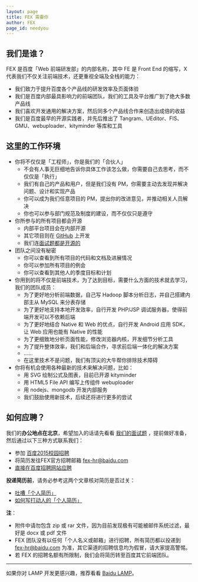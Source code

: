 ```yaml
---
layout: page
title: FEX 需要你
author: FEX
page_id: needyou
---
```



## 我们是谁？

FEX 是百度「Web 前端研发部」的内部名称，其中 FE 是 Front End 的缩写，X 代表我们不仅关注前端技术，还更重视全端及全栈的能力：

* 我们致力于提升百度各个产品线的研发效率及页面体验
* 我们是百度内部最具影响力的前端团队，我们的工具及平台推广到了绝大多数产品线
* 我们喜欢开发通用的解决方案，然后同多个产品线合作来创造出成倍的收益
* 我们是百度最早的开源实践者，并先后推出了 Tangram、UEditor、FIS、GMU、webuploader、kityminder 等库和工具

## 这里的工作环境

* 你将不仅仅是「工程师」，你是我们的「合伙人」
    * 不会有人事无巨细地告诉你具体工作该怎么做，你需要自己去思考，而不仅仅是「执行」
    * 我们有自己的产品和用户，但是我们没有 PM，你需要主动去发现并解决问题、设计和实现产品
    * 你可以成为我们任意项目的 PM，提出你的改进意见，并推动相关人员解决
    * 你也可以参与部门规范及制度的建设，而不仅仅只是遵守
* 你所参与的所有项目都会开源
    * 内部平台项目会在内部开源
    * 其它项目则在 [GitHub](https://github.com/fex-team) 上开发
    * 我们连[面试题都是开源的](https://github.com/fex-team/interview-questions)
* 团队之间没有秘密
    * 你可以查看到所有项目的代码和文档及进展情况
    * 你可以参加所有项目的例会
    * 你可以查看到其他人的季度目标和计划
* 你用到的将不仅是前端技术，为了达到目标，需要什么方面的技术就去学习，我们的团队成员：
    * 为了更好地分析前端数据，自己写 Hadoop 脚本分析日志，并自己搭建内部主从 MySQL 来分表存储
    * 为了更好地支持本地开发效率，自行开发 PHP/JSP 调试服务器，使得前端开发可以不依赖后端
    * 为了更好地结合 Native 和 Web 的优点，自行开发 Android 应用 SDK，让 Web 应用也能有 Native 的性能
    * 为了更细致地分析页面性能，修改浏览器内核，开发细节分析工具
    * 为了提升整体效率，我们和后端合作，寻求前后端一体化的解决方案
    * ……
    * 在这里技术不是问题，我们有顶尖的大牛帮你排除技术障碍
* 你将有机会使用各种最新的技术来解决问题，比如：
    * 用 SVG 绘制公式及图表，目前已开源 kityminder
    * 用 HTML5 File API 编写上传组件 webuploader
    * 用 nodejs、mongodb 开发内部服务
    * 我们鼓励使用新技术，后续还将进行更多的尝试

## 如何应聘？

我们的**办公地点在北京**，希望加入的话请先看看 [我们的面试题](https://github.com/fex-team/interview-questions) ，提前做好准备，然后通过以下三种方式联系我们：

* 参加 [百度2015校园招聘](http://talent.baidu.com/component1000/corp/baidu/html/intro.html)  
* 将简历发往FEX官方招聘邮箱 fex-hr@baidu.com  
* [直接在百度招聘网站应聘](http://talent.baidu.com/baidu/web/templet1000/index/corpwebPosition1000baidu!getOnePosition?postIdEnc=A97136BCED825E920B861EE66D2667D5&brandCode=1&recruitType=2&lanType=1&operational=6637AA56FA08745E71A74EA6AC68D5FFF28F462DA4C19FB3FABC8882DE74DA1C0FDB6AEAC9F8C487108CCBE39D45983B54F375AA1CAE83E6A21F36A7DBB429FDA1AA45697C458F4EC32CB3FD0222CB1A46C255CE668A4B17A6120528F71D262D9DA54BED694EB82016BAC2EF17C11A481C8FE41D11E20AFFA9511543837DA597ADA993F4A79495C679D35888897C39FD21D98BCC2FE67575CAED499E9C86325CC3D44DA1C73F4DA945C7FA90CE9460F2)  

**投递简历前**，请务必参考这两个文章核对简历是否过关：

- [吐嘈「个人简历」](http://mp.weixin.qq.com/s?__biz=MzA5NDY0ODkxNA==&mid=200168752&idx=1&sn=348edc7956f1ac9652aa2523b902bef5&scene=4)
- [如何写打动人的「个人简历」](http://mp.weixin.qq.com/s?__biz=MzA5NDY0ODkxNA==&mid=200173772&idx=1&sn=895a5c66548c1b4a72153b2217350ca1&scene=4)

**注**：

- 附件中请勿包含 zip 或 rar 文件，因为目前发现极有可能被邮件系统过滤，最好是 docx 或 pdf 文件
- FEX 团队没有以任何「个人名义或邮箱」进行招聘，所有简历都以投递到 fex-hr@baidu.com 为准，其它渠道的招聘信息均为假冒，请大家提高警惕。
- 若 FEX 的招聘名额有所限制，我们会将简历转至百度其它前端团队。

***

如果你对 LAMP 开发更感兴趣，推荐看看 [Baidu LAMP](http://lamp.baidu.com/)。

